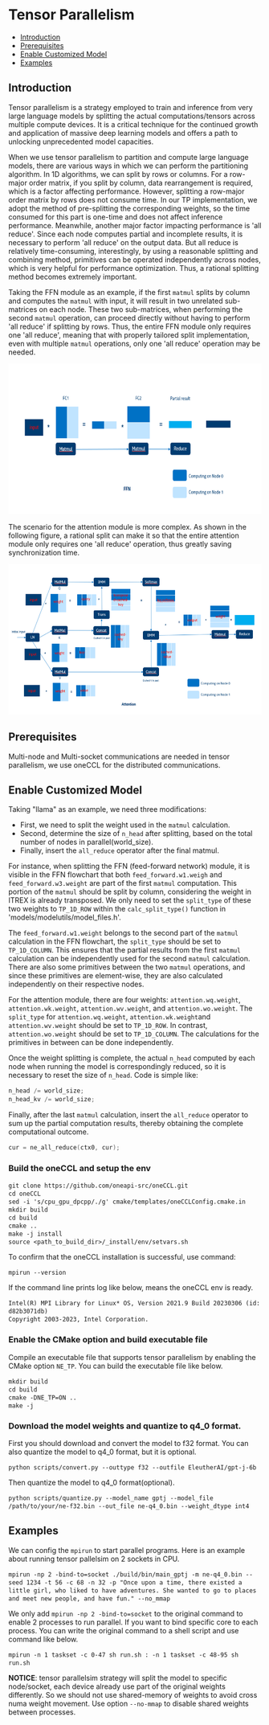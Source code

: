 
Tensor Parallelism
=======


- [Introduction](#introduction)
- [Prerequisites](#prerequisites)
- [Enable Customized Model](#enable-customized-model)
- [Examples](#examples)

## Introduction
Tensor parallelism is a strategy employed to train and inference from very large language models by splitting the actual computations/tensors across multiple compute devices. It is a critical technique for the continued growth and application of massive deep learning models and offers a path to unlocking unprecedented model capacities.

When we use tensor parallelism to partition and compute large language models, there are various ways in which we can perform the partitioning algorithm. In 1D algorithms, we can split by rows or columns. For a row-major order matrix, if you split by column, data rearrangement is required, which is a factor affecting performance. However, splitting a row-major order matrix by rows does not consume time. In our TP implementation, we adopt the method of pre-splitting the corresponding weights, so the time consumed for this part is one-time and does not affect inference performance. Meanwhile, another major factor impacting performance is 'all reduce'. Since each node computes partial and incomplete results, it is necessary to perform 'all reduce' on the output data. But all reduce is relatively time-consuming, interestingly, by using a reasonable splitting and combining method, primitives can be operated independently across nodes, which is very helpful for performance optimization. Thus, a rational splitting method becomes extremely important. 

Taking the FFN module as an example, if the first ```matmul``` splits by column and computes the ```matmul``` with input, it will result in two unrelated sub-matrices on each node. These two sub-matrices, when performing the second ```matmul``` operation, can proceed directly without having to perform 'all reduce' if splitting by rows. Thus, the entire FFN module only requires one 'all reduce', meaning that with properly tailored split implementation, even with multiple ```matmul``` operations, only one 'all reduce' operation may be needed. 

<img src="imgs/FFN.PNG" width=700 height=300 alt="FFN split">
<br>

The scenario for the attention module is more complex. As shown in the following figure, a rational split can make it so that the entire attention module only requires one 'all reduce' operation, thus greatly saving synchronization time.

<img src="imgs/Attention.PNG" width=700 height=300 alt="Attention split">
<br>

## Prerequisites
Multi-node and Multi-socket communications are needed in tensor parallelism, we use oneCCL for the distributed communications. 

## Enable Customized Model
Taking "llama" as an example, we need three modifications:

- First, we need to split the weight used in the ```matmul``` calculation.
- Second, determine the size of ```n_head``` after splitting, based on the total number of nodes in parallel(world_size).
- Finally, insert the ```all_reduce``` operator after the final matmul.

For instance, when splitting the FFN (feed-forward network) module, it is visible in the FFN flowchart that both ```feed_forward.w1.weigh``` and ```feed_forward.w3.weight``` are part of the first ```matmul``` computation. This portion of the ```matmul``` should be split by column, considering the weight in ITREX is already transposed. We only need to set the ```split_type``` of these two weights to ```TP_1D_ROW``` within the ```calc_split_type()``` function in 'models/modelutils/model_files.h'. 

The ```feed_forward.w1.weight``` belongs to the second part of the ```matmul``` calculation in the FFN flowchart, the ```split_type``` should be set to ```TP_1D_COLUMN```. This ensures that the partial results from the first ```matmul``` calculation can be independently used for the second ```matmul``` calculation. There are also some primitives between the two ```matmul``` operations, and since these primitives are element-wise, they are also calculated independently on their respective nodes.

For the attention module, there are four weights: ```attention.wq.weight```, ```attention.wk.weight```, ```attention.wv.weight```, and ```attention.wo.weight```. The ```split_type``` for ```attention.wq.weight```, ```attention.wk.weight```and ```attention.wv.weight``` should be set to ```TP_1D_ROW```. In contrast, ```attention.wo.weight``` should be set to ```TP_1D_COLUMN```. The calculations for the primitives in between can be done independently.

Once the weight splitting is complete, the actual ```n_head``` computed by each node when running the model is correspondingly reduced, so it is necessary to reset the size of ```n_head```. Code is simple like:

```C++
n_head /= world_size;
n_head_kv /= world_size;
```

Finally, after the last ```matmul``` calculation, insert the ```all_reduce``` operator to sum up the partial computation results, thereby obtaining the complete computational outcome.
```C++
cur = ne_all_reduce(ctx0, cur);
```

### Build the oneCCL and setup the env


```shell
git clone https://github.com/oneapi-src/oneCCL.git
cd oneCCL
sed -i 's/cpu_gpu_dpcpp/./g' cmake/templates/oneCCLConfig.cmake.in
mkdir build
cd build
cmake ..
make -j install
source <path_to_build_dir>/_install/env/setvars.sh
```
To confirm that the oneCCL installation is successful, use command:

```shell
mpirun --version

```
If the command line prints log like below, means the oneCCL env is ready.
```
Intel(R) MPI Library for Linux* OS, Version 2021.9 Build 20230306 (id: d82b3071db)
Copyright 2003-2023, Intel Corporation.

```
### Enable the CMake option and build executable file
Compile an executable file that supports tensor parallelism by enabling the CMake option `NE_TP`. You can build the executable file like below.

```shell
mkdir build
cd build
cmake -DNE_TP=ON .. 
make -j

```

### Download the model weights and quantize to q4_0 format.
First you should download and convert the model to f32 format. You can also quantize the model to q4_0 format, but it is optional.

```shell
python scripts/convert.py --outtype f32 --outfile EleutherAI/gpt-j-6b
```
Then quantize the model to q4_0 format(optional).

```shell
python scripts/quantize.py --model_name gptj --model_file /path/to/your/ne-f32.bin --out_file ne-q4_0.bin --weight_dtype int4
```

## Examples

We can config the `mpirun` to start parallel programs. Here is an example about running tensor pallelsim on 2 sockets in CPU.
```shell
mpirun -np 2 -bind-to=socket ./build/bin/main_gptj -m ne-q4_0.bin --seed 1234 -t 56 -c 68 -n 32 -p "Once upon a time, there existed a little girl, who liked to have adventures. She wanted to go to places and meet new people, and have fun." --no_mmap
```
We only add `mpirun -np 2 -bind-to=socket` to the original command to enable 2 processes to run parallel. If you want to bind specific core to each process. You can write the original command to a shell script and use command like below.

```shell
mpirun -n 1 taskset -c 0-47 sh run.sh : -n 1 taskset -c 48-95 sh run.sh

```
**NOTICE**: tensor parallelsim strategy will split the model to specific node/socket, each device already use part of the original weights differently. So we should not use shared-memory of weights to avoid cross numa weight movement. Use option `--no-mmap` to disable shared weights between processes.

